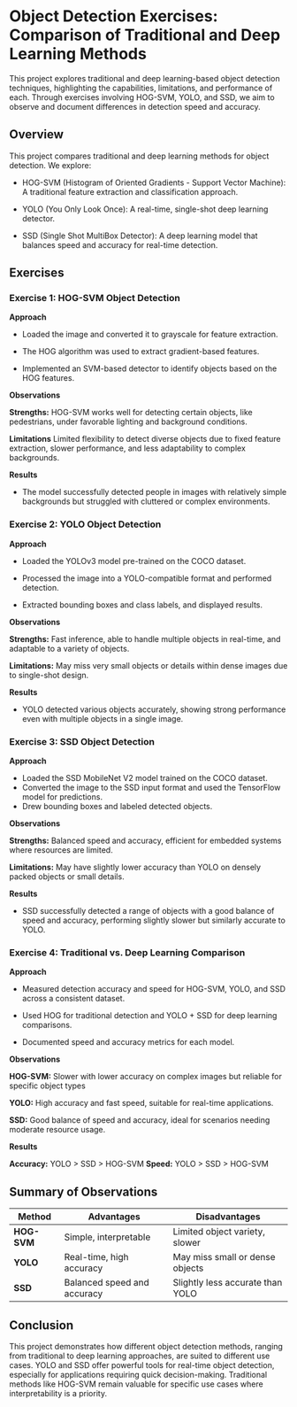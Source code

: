 # Object Detection Exercises: Comparison of Traditional and Deep Learning Methods

This project explores traditional and deep learning-based object detection techniques, highlighting the capabilities, limitations, and performance of each. Through exercises involving HOG-SVM, YOLO, and SSD, we aim to observe and document differences in detection speed and accuracy.


## Overview 
This project compares traditional and deep learning methods for object detection. We explore:

- HOG-SVM (Histogram of Oriented Gradients - Support Vector Machine): A traditional feature extraction and classification approach.

- YOLO (You Only Look Once): A real-time, single-shot deep learning detector.

- SSD (Single Shot MultiBox Detector): A deep learning model that balances speed and accuracy for real-time detection.

## Exercises

### Exercise 1: HOG-SVM Object Detection

**Approach**

- Loaded the image and converted it to grayscale for feature extraction.

- The HOG algorithm was used to extract gradient-based features.

- Implemented an SVM-based detector to identify objects based on the HOG features.

**Observations**

**Strengths:** HOG-SVM works well for detecting certain objects, like pedestrians, under favorable lighting and background conditions.

**Limitations** Limited flexibility to detect diverse objects due to fixed feature extraction, slower performance, and less adaptability to complex backgrounds.


**Results**

- The model successfully detected people in images with relatively simple backgrounds but struggled with cluttered or complex environments.

### Exercise 2: YOLO Object Detection

**Approach**

- Loaded the YOLOv3 model pre-trained on the COCO dataset.

- Processed the image into a YOLO-compatible format and performed detection.

- Extracted bounding boxes and class labels, and displayed results.

**Observations**

**Strengths:** Fast inference, able to handle multiple objects in real-time, and adaptable to a variety of objects.

**Limitations:** May miss very small objects or details within dense images due to single-shot design.

**Results** 

- YOLO detected various objects accurately, showing strong performance even with multiple objects in a single image.

### Exercise 3: SSD Object Detection

**Approach**

- Loaded the SSD MobileNet V2 model trained on the COCO dataset.
- Converted the image to the SSD input format and used the TensorFlow model for predictions.
- Drew bounding boxes and labeled detected objects.

**Observations**

**Strengths:** Balanced speed and accuracy, efficient for embedded systems where resources are limited.

**Limitations:** May have slightly lower accuracy than YOLO on densely packed objects or small details.

**Results**

- SSD successfully detected a range of objects with a good balance of speed and accuracy, performing slightly slower but similarly accurate to YOLO.

### Exercise 4: Traditional vs. Deep Learning Comparison

**Approach**

- Measured detection accuracy and speed for HOG-SVM, YOLO, and SSD across a consistent dataset.

- Used HOG for traditional detection and YOLO + SSD for deep learning comparisons.

- Documented speed and accuracy metrics for each model.

**Observations**

**HOG-SVM:** Slower with lower accuracy on complex images but reliable for specific object types

**YOLO:** High accuracy and fast speed, suitable for real-time applications.

**SSD:** Good balance of speed and accuracy, ideal for scenarios needing moderate resource usage.

**Results**

**Accuracy:** YOLO > SSD > HOG-SVM
**Speed:** YOLO > SSD > HOG-SVM

## Summary of Observations

| **Method** | **Advantages**              | **Disadvantages**                      |
|------------|-----------------------------|----------------------------------------|
| **HOG-SVM** | Simple, interpretable      | Limited object variety, slower         |
| **YOLO**    | Real-time, high accuracy   | May miss small or dense objects        |
| **SSD**     | Balanced speed and accuracy | Slightly less accurate than YOLO       |


## Conclusion 

This project demonstrates how different object detection methods, ranging from traditional to deep learning approaches, are suited to different use cases. YOLO and SSD offer powerful tools for real-time object detection, especially for applications requiring quick decision-making. Traditional methods like HOG-SVM remain valuable for specific use cases where interpretability is a priority.
